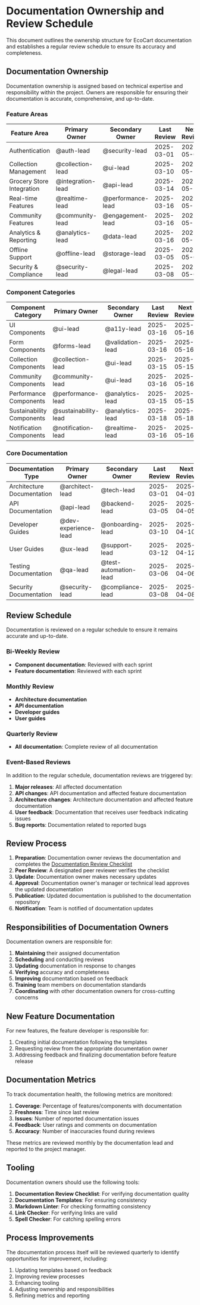# Documentation Ownership and Review Schedule

This document outlines the ownership structure for EcoCart documentation and establishes a regular review schedule to ensure its accuracy and completeness.

## Documentation Ownership

Documentation ownership is assigned based on technical expertise and responsibility within the project. Owners are responsible for ensuring their documentation is accurate, comprehensive, and up-to-date.

### Feature Areas

| Feature Area | Primary Owner | Secondary Owner | Last Review | Next Review |
|--------------|--------------|----------------|------------|------------|
| Authentication | @auth-lead | @security-lead | 2025-03-01 | 2025-05-01 |
| Collection Management | @collection-lead | @ui-lead | 2025-03-10 | 2025-05-10 |
| Grocery Store Integration | @integration-lead | @api-lead | 2025-03-14 | 2025-05-14 |
| Real-time Features | @realtime-lead | @performance-lead | 2025-03-16 | 2025-05-16 |
| Community Features | @community-lead | @engagement-lead | 2025-03-16 | 2025-05-16 |
| Analytics & Reporting | @analytics-lead | @data-lead | 2025-03-16 | 2025-05-16 |
| Offline Support | @offline-lead | @storage-lead | 2025-03-05 | 2025-05-05 |
| Security & Compliance | @security-lead | @legal-lead | 2025-03-08 | 2025-05-08 |

### Component Categories

| Component Category | Primary Owner | Secondary Owner | Last Review | Next Review |
|-------------------|--------------|----------------|------------|------------|
| UI Components | @ui-lead | @a11y-lead | 2025-03-16 | 2025-05-16 |
| Form Components | @forms-lead | @validation-lead | 2025-03-16 | 2025-05-16 |
| Collection Components | @collection-lead | @ui-lead | 2025-03-15 | 2025-05-15 |
| Community Components | @community-lead | @ui-lead | 2025-03-16 | 2025-05-16 |
| Performance Components | @performance-lead | @analytics-lead | 2025-03-15 | 2025-05-15 |
| Sustainability Components | @sustainability-lead | @analytics-lead | 2025-03-18 | 2025-05-18 |
| Notification Components | @notification-lead | @realtime-lead | 2025-03-16 | 2025-05-16 |

### Core Documentation

| Documentation Type | Primary Owner | Secondary Owner | Last Review | Next Review |
|-------------------|--------------|----------------|------------|------------|
| Architecture Documentation | @architect-lead | @tech-lead | 2025-03-01 | 2025-04-01 |
| API Documentation | @api-lead | @backend-lead | 2025-03-05 | 2025-04-05 |
| Developer Guides | @dev-experience-lead | @onboarding-lead | 2025-03-10 | 2025-04-10 |
| User Guides | @ux-lead | @support-lead | 2025-03-12 | 2025-04-12 |
| Testing Documentation | @qa-lead | @test-automation-lead | 2025-03-06 | 2025-04-06 |
| Security Documentation | @security-lead | @compliance-lead | 2025-03-08 | 2025-04-08 |

## Review Schedule

Documentation is reviewed on a regular schedule to ensure it remains accurate and up-to-date.

### Bi-Weekly Review
- **Component documentation**: Reviewed with each sprint
- **Feature documentation**: Reviewed with each sprint

### Monthly Review
- **Architecture documentation**
- **API documentation**
- **Developer guides**
- **User guides**

### Quarterly Review
- **All documentation**: Complete review of all documentation

### Event-Based Reviews
In addition to the regular schedule, documentation reviews are triggered by:

1. **Major releases**: All affected documentation
2. **API changes**: API documentation and affected feature documentation
3. **Architecture changes**: Architecture documentation and affected feature documentation
4. **User feedback**: Documentation that receives user feedback indicating issues
5. **Bug reports**: Documentation related to reported bugs

## Review Process

1. **Preparation**: Documentation owner reviews the documentation and completes the [Documentation Review Checklist](./documentation-review-checklist.md)
2. **Peer Review**: A designated peer reviewer verifies the checklist
3. **Update**: Documentation owner makes necessary updates
4. **Approval**: Documentation owner's manager or technical lead approves the updated documentation
5. **Publication**: Updated documentation is published to the documentation repository
6. **Notification**: Team is notified of documentation updates

## Responsibilities of Documentation Owners

Documentation owners are responsible for:

1. **Maintaining** their assigned documentation
2. **Scheduling** and conducting reviews
3. **Updating** documentation in response to changes
4. **Verifying** accuracy and completeness
5. **Improving** documentation based on feedback
6. **Training** team members on documentation standards
7. **Coordinating** with other documentation owners for cross-cutting concerns

## New Feature Documentation

For new features, the feature developer is responsible for:

1. Creating initial documentation following the templates
2. Requesting review from the appropriate documentation owner
3. Addressing feedback and finalizing documentation before feature release

## Documentation Metrics

To track documentation health, the following metrics are monitored:

1. **Coverage**: Percentage of features/components with documentation
2. **Freshness**: Time since last review
3. **Issues**: Number of reported documentation issues
4. **Feedback**: User ratings and comments on documentation
5. **Accuracy**: Number of inaccuracies found during reviews

These metrics are reviewed monthly by the documentation lead and reported to the project manager.

## Tooling

Documentation owners should use the following tools:

1. **Documentation Review Checklist**: For verifying documentation quality
2. **Documentation Templates**: For ensuring consistency
3. **Markdown Linter**: For checking formatting consistency
4. **Link Checker**: For verifying links are valid
5. **Spell Checker**: For catching spelling errors

## Process Improvements

The documentation process itself will be reviewed quarterly to identify opportunities for improvement, including:

1. Updating templates based on feedback
2. Improving review processes
3. Enhancing tooling
4. Adjusting ownership and responsibilities
5. Refining metrics and reporting 